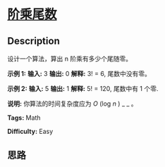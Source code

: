 # [阶乘尾数][title]

## Description

设计一个算法，算出 n 阶乘有多少个尾随零。

**示例 1:**
            **输入:** 3    **输出:** 0    **解释:**  3! = 6, 尾数中没有零。

**示例  2:**
            **输入:** 5    **输出:** 1    **解释:**  5! = 120, 尾数中有 1 个零.

**说明:** 你算法的时间复杂度应为  _O_ (log  _n_ ) _ _ 。


**Tags:** Math

**Difficulty:** Easy

## 思路

[title]: https://leetcode-cn.com/problems/factorial-zeros-lcci
